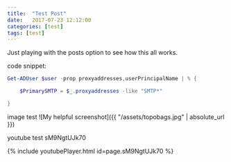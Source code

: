 ```yaml
---
title:  "Test Post"
date:   2017-07-23 12:12:00
categories: [test]
tags: [test]
---
```

Just playing with the posts option to see how this all works.

code snippet:

``` powershell
Get-ADUser $user -prop proxyaddresses,userPrincipalName | % {

	$PrimarySMTP = $_.proxyaddresses -like "SMTP*"

}
```

image test
![My helpful screenshot]({{ "/assets/topobags.jpg" | absolute_url }})

youtube test
sM9NgtUJk70

{% include youtubePlayer.html id=page.sM9NgtUJk70 %}